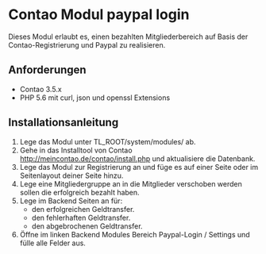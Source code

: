 # Contao Modul paypal login
Dieses Modul erlaubt es, einen bezahlten Mitgliederbereich auf Basis der Contao-Registrierung und Paypal zu realisieren.

## Anforderungen

* Contao 3.5.x
* PHP 5.6 mit curl, json und openssl Extensions

## Installationsanleitung

1. Lege das Modul unter TL_ROOT/system/modules/ ab.
2. Gehe in das Installtool von Contao http://meincontao.de/contao/install.php und aktualisiere die Datenbank.
3. Lege das Modul zur Registrierung an und füge es auf einer Seite oder im Seitenlayout deiner Seite hinzu.
4. Lege eine Mitgliedergruppe an in die Mitglieder verschoben werden sollen die erfolgreich bezahlt haben.
5. Lege im Backend Seiten an für:
    * den erfolgreichen Geldtransfer.
    * den fehlerhaften Geldtransfer.
    * den abgebrochenen Geldtransfer.
6. Öffne im linken Backend Modules Bereich Paypal-Login / Settings und fülle alle Felder aus.
